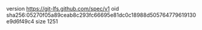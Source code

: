 version https://git-lfs.github.com/spec/v1
oid sha256:05270f05a89ceab8c293fc66695e81dc0c18988d505764779619130e9d6f49c4
size 1251
